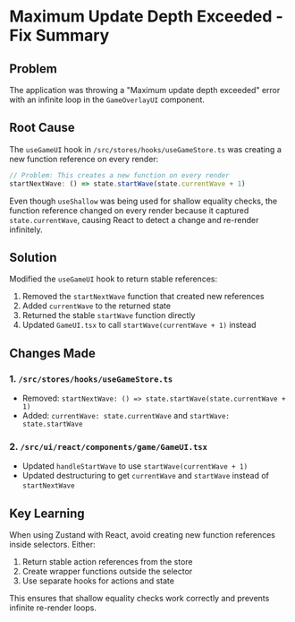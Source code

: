 # Maximum Update Depth Exceeded - Fix Summary

## Problem
The application was throwing a "Maximum update depth exceeded" error with an infinite loop in the `GameOverlayUI` component.

## Root Cause
The `useGameUI` hook in `/src/stores/hooks/useGameStore.ts` was creating a new function reference on every render:

```typescript
// Problem: This creates a new function on every render
startNextWave: () => state.startWave(state.currentWave + 1)
```

Even though `useShallow` was being used for shallow equality checks, the function reference changed on every render because it captured `state.currentWave`, causing React to detect a change and re-render infinitely.

## Solution
Modified the `useGameUI` hook to return stable references:
1. Removed the `startNextWave` function that created new references
2. Added `currentWave` to the returned state
3. Returned the stable `startWave` function directly
4. Updated `GameUI.tsx` to call `startWave(currentWave + 1)` instead

## Changes Made

### 1. `/src/stores/hooks/useGameStore.ts`
- Removed: `startNextWave: () => state.startWave(state.currentWave + 1)`
- Added: `currentWave: state.currentWave` and `startWave: state.startWave`

### 2. `/src/ui/react/components/game/GameUI.tsx`
- Updated `handleStartWave` to use `startWave(currentWave + 1)`
- Updated destructuring to get `currentWave` and `startWave` instead of `startNextWave`

## Key Learning
When using Zustand with React, avoid creating new function references inside selectors. Either:
1. Return stable action references from the store
2. Create wrapper functions outside the selector
3. Use separate hooks for actions and state

This ensures that shallow equality checks work correctly and prevents infinite re-render loops.